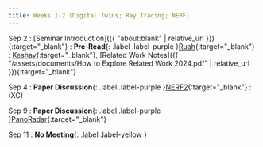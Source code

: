 ```yaml
---
title: Weeks 1-2 (Digital Twins; Ray Tracing; NERF)
---
```


Sep 2 
: [Seminar Introduction]({{ "about:blank" | relative_url
}}){:target="_blank"}
: **Pre-Read**{: .label .label-purple }[Ruah](https://app.perusall.com/courses/cos597e_f2025-advanced-topics-in-computer-science-neural-sensing-modeling-and-understanding/calibrating-wireless-ray-tracing-for-digital-twinning-using-local-phase-error-estimates){:target="_blank"}
  : [Keshav](https://www.zotero.org/groups/6106523/cos_597e-_neural_sensing_modeling_and_understanding_fall_25/items/BJYKDJBV/attachment/DGXUS84Q/reader){:target="_blank"}, [Related Work Notes]({{ "/assets/documents/How to Explore Related Work 2024.pdf" | relative_url }}){:target="_blank"}

Sep 4
: **Paper Discussion**{: .label .label-purple }[NERF2](https://app.perusall.com/courses/cos597e_f2025-advanced-topics-in-computer-science-neural-sensing-modeling-and-understanding/nerf2-23997153){:target="_blank"}
  : (XC)
<!--  : [Slides]({{ "about:blank" | relative_url }}){:target="_blank"} -->

Sep 9
: **Paper Discussion**{: .label .label-purple }[PanoRadar](https://app.perusall.com/courses/cos597e_f2025-advanced-topics-in-computer-science-neural-sensing-modeling-and-understanding/panoradar){:target="_blank"}

Sep 11
: **No Meeting**{: .label .label-yellow }
